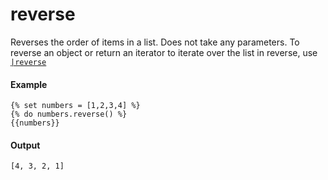 # reverse
Reverses the order of items in a list. Does not take any parameters. To reverse an object or return an iterator to iterate over the list in reverse, use [`|reverse`](/docs/hubl/filters#reverse)

#### Example
```jinja2
{% set numbers = [1,2,3,4] %}
{% do numbers.reverse() %}
{{numbers}}
```

#### Output
```jinja2
[4, 3, 2, 1]
```

